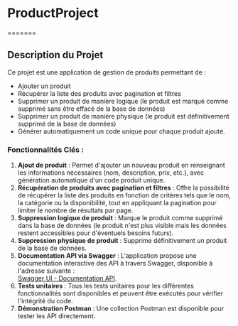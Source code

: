 # ProductProject
=======
## Description du Projet

Ce projet est une application de gestion de produits permettant de :
- Ajouter un produit
- Récupérer la liste des produits avec pagination et filtres
- Supprimer un produit de manière logique (le produit est marqué comme supprimé sans être effacé de la base de données)
- Supprimer un produit de manière physique (le produit est définitivement supprimé de la base de données)
- Générer automatiquement un code unique pour chaque produit ajouté.

### Fonctionnalités Clés :
1. **Ajout de produit** : Permet d'ajouter un nouveau produit en renseignant les informations nécessaires (nom, description, prix, etc.), avec génération automatique d'un code produit unique.
2. **Récupération de produits avec pagination et filtres** : Offre la possibilité de récupérer la liste des produits en fonction de critères tels que le nom, la catégorie ou la disponibilité, tout en appliquant la pagination pour limiter le nombre de résultats par page.
3. **Suppression logique de produit** : Marque le produit comme supprimé dans la base de données (le produit n'est plus visible mais les données restent accessibles pour d'éventuels besoins futurs).
4. **Suppression physique de produit** : Supprime définitivement un produit de la base de données.
5. **Documentation API via Swagger** : L'application propose une documentation interactive des API à travers Swagger, disponible à l'adresse suivante :  
   [Swagger UI - Documentation API](http://localhost:9096/swagger-ui/index.html#/).
6. **Tests unitaires** : Tous les tests unitaires pour les différentes fonctionnalités sont disponibles et peuvent être exécutés pour vérifier l'intégrité du code.
7. **Démonstration Postman** : Une collection Postman est disponible pour tester les API directement.

